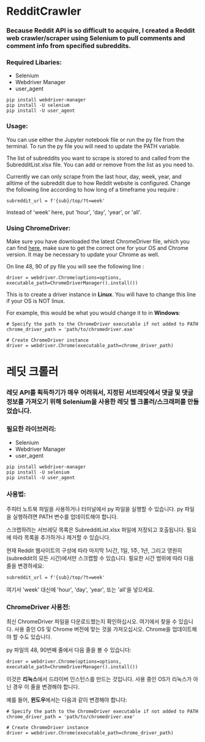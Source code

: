 # RedditCrawler
### Because Reddit API is so difficult to acquire, I created a Reddit web crawler/scraper using Selenium to pull comments and comment info from specified subreddits.

### Required Libaries:
- Selenium
- Webdriver Manager
- user_agent

```
pip install webdriver-manager
pip install -U selenium
pip install -U user_agent
```
### Usage:
You can use either the Jupyter notebook file or run the py file from the terminal. To run the py file you will need to update the PATH variable.

The list of subreddits you want to scrape is stored to and called from the SubredditList.xlsx file. You can add or remove from the list as you need to. 

Currently we can only scrape from the last hour, day, week, year, and alltime of the subreddit due to how Reddit website is configured. Change the following line according to how long of a timeframe you require :
```
subreddit_url = f'{sub}/top/?t=week'
```
Instead of 'week' here, put 'hour', 'day', 'year', or 'all'.

### Using ChromeDriver: 
Make sure you have downloaded the latest ChromeDriver file, which you can find [here](https://chromedriver.chromium.org/getting-started), make sure to get the correct one for your OS and Chrome version. It may be necessary to update your Chrome as well.

On line 48, 90 of py file you will see the following line : 
```
driver = webdriver.Chrome(options=options, executable_path=ChromeDriverManager().install())
```

This is to create a driver instance in **Linux**. You will have to change this line if your OS is NOT linux. 

For example, this would be what you would change it to in **Windows**:
```
# Specify the path to the ChromeDriver executable if not added to PATH
chrome_driver_path = 'path/to/chromedriver.exe'

# Create ChromeDriver instance
driver = webdriver.Chrome(executable_path=chrome_driver_path)
```

# 레딧 크롤러
### 레딧 API를 획득하기가 매우 어려워서, 지정된 서브레딧에서 댓글 및 댓글 정보를 가져오기 위해 Selenium을 사용한 레딧 웹 크롤러/스크래퍼를 만들었습니다.

### 필요한 라이브러리:
- Selenium
- Webdriver Manager
- user_agent

```
pip install webdriver-manager
pip install -U selenium
pip install -U user_agent
```
### 사용법:
주피터 노트북 파일을 사용하거나 터미널에서 py 파일을 실행할 수 있습니다. py 파일을 실행하려면 PATH 변수를 업데이트해야 합니다.

스크랩하려는 서브레딧 목록은 SubredditList.xlsx 파일에 저장되고 호출됩니다. 필요에 따라 목록을 추가하거나 제거할 수 있습니다.

현재 Reddit 웹사이트의 구성에 따라 마지막 1시간, 1일, 1주, 1년, 그리고 영원히(subreddit의 모든 시간)에서만 스크랩할 수 있습니다. 필요한 시간 범위에 따라 다음 줄을 변경하세요: 
```
subreddit_url = f'{sub}/top/?t=week'
```
여기서 'week' 대신에 'hour', 'day', 'year', 또는 'all'을 넣으세요.


### ChromeDriver 사용전: 
최신 ChromeDriver 파일을 다운로드했는지 확인하십시오. 여기에서 찾을 수 있습니다. 사용 중인 OS 및 Chrome 버전에 맞는 것을 가져오십시오. Chrome을 업데이트해야 할 수도 있습니다.

py 파일의 48, 90번째 줄에서 다음 줄을 볼 수 있습니다:
```
driver = webdriver.Chrome(options=options, executable_path=ChromeDriverManager().install())
```

이것은 **리눅스**에서 드라이버 인스턴스를 만드는 것입니다. 사용 중인 OS가 리눅스가 아닌 경우 이 줄을 변경해야 합니다.

예를 들어, **윈도우**에서는 다음과 같이 변경해야 합니다:
```
# Specify the path to the ChromeDriver executable if not added to PATH
chrome_driver_path = 'path/to/chromedriver.exe'

# Create ChromeDriver instance
driver = webdriver.Chrome(executable_path=chrome_driver_path)
```
